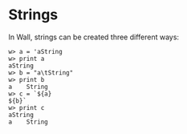 # Strings

In Wall, strings can be created three different ways:

```
w> a = 'aString
w> print a
aString
w> b = "a\tString"
w> print b
a    String
w> c = `${a}
${b}`
w> print c
aString
a    String
```

